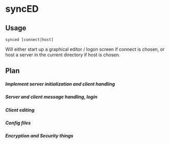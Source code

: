 # syncED
## Usage
```
synced [connect|host]
```
Will either start up a graphical editor / logon screen if connect is chosen, or host a server in the current directory if host is chosen.

## Plan
##### Implement server initialization and client handling
##### Server and client message handling, login
##### Client editing
##### Config files
##### Encryption and Security things
